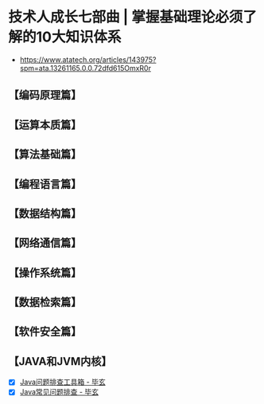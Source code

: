 # 技术人成长七部曲 | 掌握基础理论必须了解的10大知识体系
- https://www.atatech.org/articles/143975?spm=ata.13261165.0.0.72dfd615OmxR0r

## 【编码原理篇】
## 【运算本质篇】
## 【算法基础篇】
## 【编程语言篇】
## 【数据结构篇】
## 【网络通信篇】
## 【操作系统篇】
## 【数据检索篇】
## 【软件安全篇】
## 【JAVA和JVM内核】
- [x] [Java问题排查工具箱 - 毕玄](https://www.atatech.org/articles/62967?spm=ata.13261165.0.0.35f94f96hiOase)
- [x] [Java常见问题排查 - 毕玄](https://www.atatech.org/articles/15611?spm=ata.13261165.0.0.2b3969ccQHI1eV)
